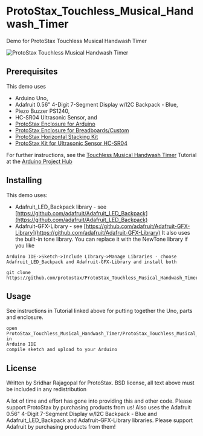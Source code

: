 # ProtoStax_Touchless_Musical_Handwash_Timer

Demo for ProtoStax Touchless Musical Handwash Timer 

![ProtoStax Touchless Musical Handwash Timer](ProtoStax_Touchless_HandWash_Musical_Timer_2.gif)


## Prerequisites

This demo uses
* Arduino Uno,
* Adafruit 0.56" 4-Digit 7-Segment Display w/I2C Backpack - Blue,
* Piezo Buzzer PS1240,
* HC-SR04 Ultrasonic Sensor,
  and
* [ProtoStax Enclosure for Arduino](https://www.protostax.com/products/protostax-for-arduino)
* [ProtoStax Enclosure for Breadboards/Custom]( https://www.protostax.com/products/protostax-for-breadboard)
* [ProtoStax Horizontal Stacking Kit](https://www.protostax.com/products/protostax-horizontal-stacking-kit)
* [ProtoStax Kit for Ultrasonic Sensor HC-SR04](https://www.protostax.com/products/protostax-kit-for-ultrasonic-sensor-hc-sr04)


For further instructions, see the
[Touchless Musical Handwash Timer](https://create.arduino.cc/projecthub/sridhar-rajagopal/touchless-musical-hand-wash-timer-766972)
Tutorial at the [Arduino Project Hub](https://create.arduino.cc/projecthub/sridhar-rajagopal/touchless-musical-hand-wash-timer-766972)


## Installing

This demo uses:

* Adafruit_LED_Backpack library - see [https://github.com/adafruit/Adafruit_LED_Backpack](https://github.com/adafruit/Adafruit_LED_Backpack)
* Adafruit-GFX-Library - see [https://github.com/adafruit/Adafruit-GFX-Library](https://github.com/adafruit/Adafruit-GFX-Library)
It also uses the built-in tone library. You can replace it with the NewTone library if you like

```
Arduino IDE->Sketch->Include LIbrary->Manage Libraries - choose
Adafruit_LED_Backpack and Adafruit-GFX-Library and install both

git clone https://github.com/protostax/ProtoStax_Touchless_Musical_Handwash_Timer.git
```

## Usage

See instructions in Tutorial linked above for putting together the Uno, parts and 
enclosure. 

```
open
ProtoStax_Touchless_Musical_Handwash_Timer/ProtoStax_Touchless_Musical_Handwash_Timer.ino in
Arduino IDE
compile sketch and upload to your Arduino
```

## License

Written by Sridhar Rajagopal for ProtoStax. BSD license, all text above must be included in any redistribution

A lot of time and effort has gone into providing this and other code. Please support ProtoStax by purchasing products from us!
Also uses the Adafruit 0.56" 4-Digit 7-Segment Display w/I2C Backpack - Blue and
Adafruit_LED_Backpack and Adafruit-GFX-Library libraries. Please support Adafruit by purchasing products from them!





